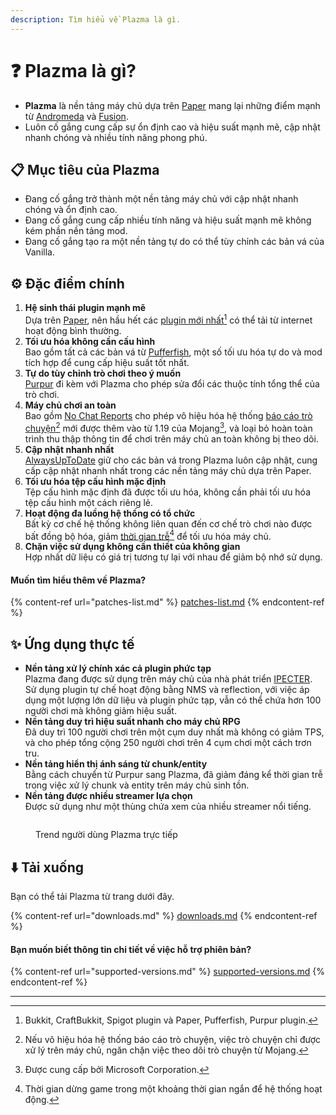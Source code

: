 ```yaml
---
description: Tìm hiểu về Plazma là gì.
---
```


# ❓ Plazma là gì?

- **Plazma** là nền tảng máy chủ dựa trên [Paper](https://github.com/PaperMC/Paper) mang lại những điểm mạnh từ [Andromeda](https://github.com/EarendelArchived/Andromeda) và [Fusion](https://github.com/RuinedTechnologyUnify/Fusion).
- Luôn cố gắng cung cấp sự ổn định cao và hiệu suất mạnh mẽ, cập nhật nhanh chóng và nhiều tính năng phong phú.

## 📋 Mục tiêu của Plazma <a href="#id-1" id="id-1"></a>

- Đang cố gắng trở thành một nền tảng máy chủ với cập nhật nhanh chóng và ổn định cao.
- Đang cố gắng cung cấp nhiều tính năng và hiệu suất mạnh mẽ không kém phần nền tảng mod.
- Đang cố gắng tạo ra một nền tảng tự do có thể tùy chỉnh các bản vá của Vanilla.

## ⚙️ Đặc điểm chính <a href="#id-2" id="id-2"></a>

1. **Hệ sinh thái plugin mạnh mẽ**\
   Dựa trên [Paper](https://github.com/PaperMC/Paper), nên hầu hết các [plugin mới nhất](#user-content-fn-1)[^1] có thể tải từ internet hoạt động bình thường.
2. **Tối ưu hóa không cần cấu hình**\
   Bao gồm tất cả các bản vá từ [Pufferfish](https://github.com/pufferfish-gg/Pufferfish), một số tối ưu hóa tự do và mod tích hợp để cung cấp hiệu suất tốt nhất.
3. **Tự do tùy chỉnh trò chơi theo ý muốn**\
   [Purpur](https://github.com/PurpurMC/Purpur) đi kèm với Plazma cho phép sửa đổi các thuộc tính tổng thể của trò chơi.
4. **Máy chủ chơi an toàn**\
   Bao gồm [No Chat Reports](https://github.com/Aizistral-Studios/No-Chat-Reports) cho phép vô hiệu hóa hệ thống [báo cáo trò chuyện](#user-content-fn-3)[^3] mới được thêm vào từ 1.19 của Mojang[^2], và loại bỏ hoàn toàn trình thu thập thông tin để chơi trên máy chủ an toàn không bị theo dõi.
5. **Cập nhật nhanh nhất**\
   [AlwaysUpToDate](https://github.com/PlazmaMC/AlwaysUpToDate) giữ cho các bản vá trong Plazma luôn cập nhật, cung cấp cập nhật nhanh nhất trong các nền tảng máy chủ dựa trên Paper.
6. **Tối ưu hóa tệp cấu hình mặc định**\
   Tệp cấu hình mặc định đã được tối ưu hóa, không cần phải tối ưu hóa tệp cấu hình một cách riêng lẻ.
7. **Hoạt động đa luồng hệ thống có tổ chức**\
   Bất kỳ cơ chế hệ thống không liên quan đến cơ chế trò chơi nào được bất đồng bộ hóa, giảm [thời gian trễ](#user-content-fn-4)[^4] để tối ưu hóa máy chủ.
8. **Chặn việc sử dụng không cần thiết của không gian**\
   Hợp nhất dữ liệu có giá trị tương tự lại với nhau để giảm bộ nhớ sử dụng.

#### Muốn tìm hiểu thêm về Plazma? <a href="#etc-1" id="etc-1"></a>

{% content-ref url="patches-list.md" %}
[patches-list.md](patches-list.md)
{% endcontent-ref %}

## ✨ Ứng dụng thực tế <a href="#id-3" id="id-3"></a>

- **Nền tảng xử lý chính xác cả plugin phức tạp**\
  Plazma đang được sử dụng trên máy chủ của nhà phát triển [IPECTER](https://github.com/IPECTER). Sử dụng plugin tự chế hoạt động bằng NMS và reflection, với việc áp dụng một lượng lớn dữ liệu và plugin phức tạp, vẫn có thể chứa hơn 100 người chơi mà không giảm hiệu suất.
- **Nền tảng duy trì hiệu suất nhanh cho máy chủ RPG**\
  Đã duy trì 100 người chơi trên một cụm duy nhất mà không có giảm TPS, và cho phép tổng cộng 250 người chơi trên 4 cụm chơi một cách trơn tru.
- **Nền tảng hiển thị ánh sáng từ chunk/entity**\
  Bằng cách chuyển từ Purpur sang Plazma, đã giảm đáng kể thời gian trễ trong việc xử lý chunk và entity trên máy chủ sinh tồn.
- **Nền tảng được nhiều streamer lựa chọn**\
  Được sử dụng như một thùng chứa xem của nhiều streamer nổi tiếng.

<figure>
   <img src="https://badge.plazmamc.org/internal/bstats" alt="">
   
   <figcaption><p>Trend người dùng Plazma trực tiếp</p></figcaption>
</figure>

## ⬇️ Tải xuống

Bạn có thể tải Plazma từ trang dưới đây.

{% content-ref url="downloads.md" %}
[downloads.md](downloads.md)
{% endcontent-ref %}

#### Bạn muốn biết thông tin chi tiết về việc hỗ trợ phiên bản?

{% content-ref url="supported-versions.md" %}
[supported-versions.md](supported-versions.md)
{% endcontent-ref %}

***

[^1]: Bukkit, CraftBukkit, Spigot plugin và Paper, Pufferfish, Purpur plugin.

[^2]: Được cung cấp bởi Microsoft Corporation.

[^3]: Nếu vô hiệu hóa hệ thống báo cáo trò chuyện, việc trò chuyện chỉ được xử lý trên máy chủ, ngăn chặn việc theo dõi trò chuyện từ Mojang.

[^4]: Thời gian dừng game trong một khoảng thời gian ngắn để hệ thống hoạt động.
